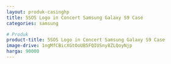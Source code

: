 ```yaml
---
layout: produk-casinghp
title: 5SOS Logo in Concert Samsung Galaxy S9 Case
categories: samsung

# Produk
product-title: 5SOS Logo in Concert Samsung Galaxy S9 Case
image-drive: 1ngMfCBicXGtOoUB5FQIUSny8ZLQoyNjp
harga: 90000
---
```

